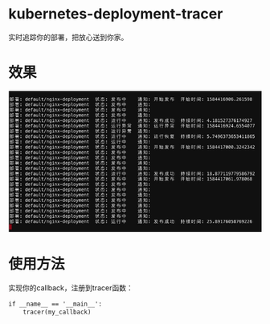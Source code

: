# kubernetes-deployment-tracer

实时追踪你的部署，把放心送到你家。

# 效果

![效果](https://github.com/owenliang/kubernetes-deployment-tracer/blob/master/show.jpg?raw=true)

# 使用方法

实现你的callback，注册到tracer函数：

```
if __name__ == '__main__':
    tracer(my_callback)
```